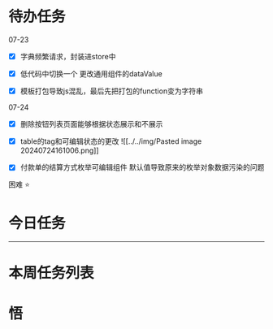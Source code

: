 # 待办任务
07-23
- [x] 字典频繁请求，封装进store中
- [x] 低代码中切换一个 更改通用组件的dataValue
- [x] 模板打包导致js混乱，最后先把打包的function变为字符串


07-24
- [x] 删除按钮列表页面能够根据状态展示和不展示
- [x] table的tag和可编辑状态的更改
![[../../img/Pasted image 20240724161006.png]]
- [x] 付款单的结算方式枚举可编辑组件  默认值导致原来的枚举对象数据污染的问题



困难
⭐

# 今日任务




------
# 本周任务列表



# 悟